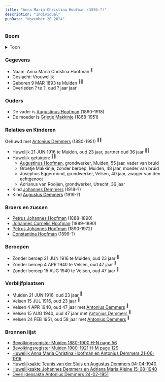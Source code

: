 ```yaml
---
title: "Anna Maria Christina Hoofman (1893-?)"
description: "Individual"
pubDate: "November 20 2024"
---
```


### Boom
<details><summary>Toon</summary>

![test](https://www.plantuml.com/plantuml/svg/bPHTRzem58Rl_IkEsejT8P5a488GBJ1WgqI7jdOtquISn2Kk_a2s8uGg_ljEm0Ksf97b9icnZy_ZyxxslNNKk58AObTShQcX4bAQhPP6boeVQQ4DE4ELnI6c72bupY3Z9XFiyCtascr1CfaoOmyXwvXXsctNZ9ojcWbgBRmH01XgapFpLF1ifPYrlPwaNFNx494T8HzWlYzboI7ZPb0kI-kuAYryrlf5KdK3rCAN9ZunmEquchGcGrpvxOKpaU-WrqrfkbsasZd1kdq8El1zFCTNkmbJGscvEPjgLwKG2whoHMQqjQb68im9E_1rz0H1Wicp4dUbaCq3JGrdxfN1ZAvmTw_iXDD1dCbm78sZV-24RHZClrKunwMluWGn39wdYDCAu0SJzXodrzsmFETgMSqBuU7v4TVkn7kgIKKLmQtWoy9jcH1wWsGxuflNQFWPnEEV0ZuJ0zLG49AZ74fHtBhX54Q5uPKoz48Ov3YgUhqZ2Sm6LKEIg7P3xk2kCikHoMd5qI2Vc9JemnD7KiSWKTChqi4FMTatfxA6Hpx2P3oyBaeO74H9WlP9bFXIb3_yVhcP86xLiHUMITvnQhRH5txG1LKOlonSxvXLP-N_2dkhlBik9bwpKy3tgk4RyDV_Fg7gI-CdtZned5_70NBFL8xtscy0)
</details>

### Gegevens
- Naam: Anna Maria Christina Hoofman <sup><a href="../s00013/" style="text-decoration:none" title="Bevolkingsregister Muiden 1880-1900 H-N page 56">:link:</a></sup>
- Geslacht: Vrouwelijk
- Geboren 9 MAR 1893 te Muiden <sup><a href="../s00013/" style="text-decoration:none" title="Bevolkingsregister Muiden 1880-1900 H-N page 56">:link:</a><a href="../s00012/" style="text-decoration:none" title="Bevolkingsregister Muiden 1900-1921 H-M page 129">:link:</a></sup>
- Overleden ? te ?, oud ? jaar jaar 

### Ouders
- De vader is [Augustinus Hoofman](../i00007/) (1860-1918)
- De moeder is [Grietje Makkinje](../i00008/) (1868-1951)

### Relaties en Kinderen

Gehuwd met [Antonius Demmers](../i00019/) (1880-1951) <sup><a href="../s00021/" style="text-decoration:none" title="Huwelijk Anna Maria Christina Hoofman en Antonius Demmers 21-06-1916">:link:</a><a href="../s00298/" style="text-decoration:none" title="Overlijdensakte Antonius Demmers 24-02-1951">:link:</a></sup>
- Huwelijk 21 JUN 1916 te Muiden, oud 23 jaar, partner oud 36 jaar <sup><a href="../s00021/" style="text-decoration:none" title="Huwelijk Anna Maria Christina Hoofman en Antonius Demmers 21-06-1916">:link:</a><a href="../s00298/" style="text-decoration:none" title="Overlijdensakte Antonius Demmers 24-02-1951">:link:</a></sup>
- Huwelijk getuigen:  <sup><a href="../s00021/" style="text-decoration:none" title="Huwelijk Anna Maria Christina Hoofman en Antonius Demmers 21-06-1916">:link:</a><a href="../s00298/" style="text-decoration:none" title="Overlijdensakte Antonius Demmers 24-02-1951">:link:</a></sup>
  - [Augustinus Hoofman](../i00007/), grondwerker, Muiden, 55 jaar, vader van bruid
  - Groetje Makkinje, zonder beroep, Muiden, 48 jaar, moeder van bruid
  - Josephus Eggermond, grondwerker, Velsen, 40 jaar, zwager van den echtgenoot
  - Adrianus van Rooijen, grondwerker, Utrecht, 36 jaar
- Kind [Johannes Demmers](../i00177/) (1918-?)
- Kind [Augustus Demmers](../i00175/) (1919-?)

### Broers en zussen
- [Petrus Johannes Hoofman](../i00015/) (1888-1890)
- [Johannes Cornelis Hoofman](../i00016/) (1889-1890)
- [Petrus Johannes Hoofman](../i00005/) (1890-1972)
- [Constantina Hoofman](../i00011/) (1896-?)

### Beroepen
- Zonder beroep 21 JUN 1916 te Muiden, oud 23 jaar <sup><a href="../s00021/" style="text-decoration:none" title="Huwelijk Anna Maria Christina Hoofman en Antonius Demmers 21-06-1916">:link:</a></sup>
- Zonder beroep 4 APR 1940 te Velsen, oud 47 jaar <sup><a href="../s00270/" style="text-decoration:none" title="Huwelijksakte Teunis van der Sluis en Augustus Demmers 04-04-1940 ">:link:</a></sup>
- Zonder beroep 15 AUG 1940 te Velsen, oud 47 jaar <sup><a href="../s00277/" style="text-decoration:none" title="Huwelijksakte Johannes Demmers en Adriana Maria Kleine 15-08-1940 ">:link:</a></sup>

### Verblijfplaatsen
- Muiden  21 JUN 1916, oud 23 jaar  <sup><a href="../s00021/" style="text-decoration:none" title="Huwelijk Anna Maria Christina Hoofman en Antonius Demmers 21-06-1916">:link:</a></sup>
- Velsen  15 JUL 1916, oud 23 jaar  <sup><a href="../s00012/" style="text-decoration:none" title="Bevolkingsregister Muiden 1900-1921 H-M page 129">:link:</a></sup>
- Velsen  4 APR 1940, oud 47 jaar met [Antonius Demmers](../i00019/) <sup><a href="../s00270/" style="text-decoration:none" title="Huwelijksakte Teunis van der Sluis en Augustus Demmers 04-04-1940 ">:link:</a></sup>
- Velsen  15 AUG 1940, oud 47 jaar met [Antonius Demmers](../i00019/) <sup><a href="../s00277/" style="text-decoration:none" title="Huwelijksakte Johannes Demmers en Adriana Maria Kleine 15-08-1940 ">:link:</a></sup>
- Velsen  24 FEB 1951, oud 58 jaar met [Antonius Demmers](../i00019/) <sup><a href="../s00298/" style="text-decoration:none" title="Overlijdensakte Antonius Demmers 24-02-1951">:link:</a></sup>

### Bronnen lijst
- [Bevolkingsregister Muiden 1880-1900 H-N page 56](../s00013/)
- [Bevolkingsregister Muiden 1900-1921 H-M page 129](../s00012/)
- [Huwelijk Anna Maria Christina Hoofman en Antonius Demmers 21-06-1916](../s00021/)
- [Huwelijksakte Teunis van der Sluis en Augustus Demmers 04-04-1940 ](../s00270/)
- [Huwelijksakte Johannes Demmers en Adriana Maria Kleine 15-08-1940 ](../s00277/)
- [Overlijdensakte Antonius Demmers 24-02-1951](../s00298/)